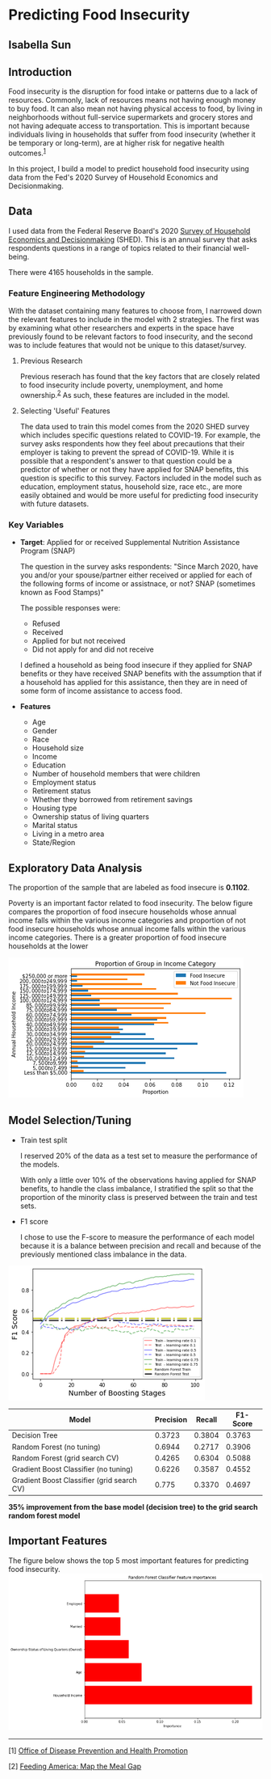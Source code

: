 # Predicting Food Insecurity
## Isabella Sun

## Introduction
Food insecurity is the disruption for food intake or patterns due to a lack of resources. Commonly, lack of resources means not having enough money to buy food. It can also mean not having physical access to food, by living in neighborhoods without full-service supermarkets and grocery stores and not having adequate access to transportation. This is important because individuals living in households that suffer from food insecurity (whether it be temporary or long-term), are at higher risk for negative health outcomes.<sup>[1](#foot1)</sup>

In this project, I build a model to predict household food insecurity using data from the Fed's 2020 Survey of Household Economics and Decisionmaking. 


## Data
I used data from the Federal Reserve Board's 2020 [Survey of Household Economics and Decisionmaking](https://www.federalreserve.gov/consumerscommunities/shed.htm) (SHED). This is an annual survey that asks respondents questions in a range of topics related to their financial well-being. 

There were 4165 households in the sample. 

### Feature Engineering Methodology
With the dataset containing many features to choose from, I narrowed down the relevant features to include in the model with 2 strategies. The first was by examining what other researchers and experts in the space have previously found to be relevant factors to food insecurity, and the second was to include features that would not be unique to this dataset/survey. 

1. Previous Research

    Previous reserach has found that the key factors that are closely related to food insecurity include poverty, unemployment, and home ownership.<sup>[2](#foot2)</sup> As such, these features are included in the model.

2. Selecting 'Useful' Features

    The data used to train this model comes from the 2020 SHED survey which includes specific questions related to COVID-19. For example, the survey asks respondents how they feel about precautions that their employer is taking to prevent the spread of COVID-19. While it is possible that a respondent's answer to that question could be a predictor of whether or not they have applied for SNAP benefits, this question is specific to this survey. Factors included in the model such as education, employment status, household size, race etc., are more easily obtained and would be more useful for predicting food insecurity with future datasets. 

### Key Variables

- **Target**: Applied for or received Supplemental Nutrition Assistance Program (SNAP)

    The question in the survey asks respondents: 
    "Since March 2020, have you and/or your spouse/partner either received or applied for each of the following forms of income or assistnace, or not? SNAP (sometimes known as Food Stamps)" 
    
    The possible responses were:
    - Refused
    - Received
    - Applied for but not received
    - Did not apply for and did not receive

    I defined a household as being food insecure if they applied for SNAP benefits or they have received SNAP benefits with the assumption that if a household has applied for this assistance, then they are in need of some form of income assistance to access food. 

- **Features**
    - Age
    - Gender
    - Race
    - Household size
    - Income
    - Education
    - Number of household members that were children 
    - Employment status
    - Retirement status
    - Whether they borrowed from retirement savings
    - Housing type
    - Ownership status of living quarters
    - Marital status
    - Living in a metro area
    - State/Region

## Exploratory Data Analysis

The proportion of the sample that are labeled as food insecure is **0.1102**. 

Poverty is an important factor related to food insecurity. The below figure compares the proportion of food insecure households whose annual income falls within the various income categories and proportion of not food insecure households whose annual income falls within the various income categories. There is a greater proportion of food insecure households at the lower  


![alt text](images/prop_incomecat.png "Title")


## Model Selection/Tuning

- Train test split

    I reserved 20% of the data as a test set to measure the performance of the models. 
    
    With only a little over 10% of the observations having applied for SNAP benefits, to handle the class imbalance, I stratified the split so that the proportion of the minority class is preserved between the train and test sets. 

- F1 score

    I chose to use the F-score to measure the performance of each model because it is a balance between precision and recall and because of the previously mentioned class imbalance in the data. 

![alt text](images/gb_bosstingstages.png "Title")

| Model         | Precision     | Recall       | F1-Score     | 
| ------------- | ------------- |------------- |------------- |
| Decision Tree | 0.3723  | 0.3804 | 0.3763 | 
| Random Forest (no tuning) | 0.6944  | 0.2717 | 0.3906 | 
| Random Forest (grid search CV) | 0.4265  | 0.6304 | 0.5088 | 
| Gradient Boost Classifier (no tuning)| 0.6226  | 0.3587 | 0.4552 | 
| Gradient Boost Classifier (grid search CV)| 0.775  | 0.3370 | 0.4697 | 


**35% improvement from the base model (decision tree) to the grid search random forest model**


## Important Features
The figure below shows the top 5 most important features for predicting food insecurity. 
![alt text](images/rf_feature_importance.png "Title")


_____________________________________________________________________

<a name="foot1">[1]</a> [Office of Disease Prevention and Health Promotion](https://www.healthypeople.gov/2020/topics-objectives/topic/social-determinants-health/interventions-resources/food-insecurity#5)

<a name="foot2">[2]</a> [Feeding America: Map the Meal Gap](https://www.feedingamerica.org/sites/default/files/2020-09/Map%20the%20Meal%20Gap%202020%20Technical%20Brief-Updated.pdf)


